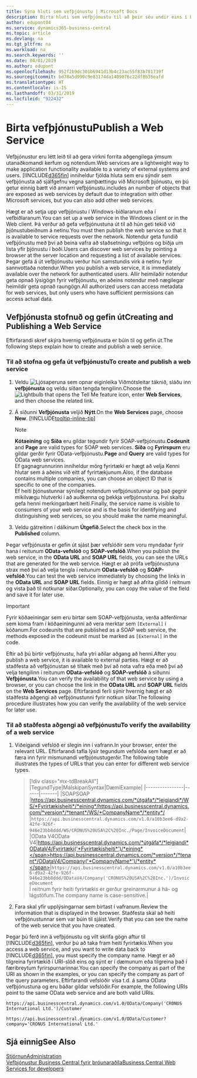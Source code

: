 ```yaml
---
title: Sýna hluti sem vefþjónustu | Microsoft Docs
description: Birta hluti sem vefþjónustu til að þeir séu undir eins í boði á Business Central.
author: edupont04
ms.service: dynamics365-business-central
ms.topic: article
ms.devlang: na
ms.tgt_pltfrm: na
ms.workload: na
ms.search.keywords: ''
ms.date: 04/01/2019
ms.author: edupont
ms.openlocfilehash: 952f2b9dc301b6941d13b4c23ac55f83b781739f
ms.sourcegitcommit: bd78a5d990c9e83174da1409076c22df8b35eafd
ms.translationtype: HT
ms.contentlocale: is-IS
ms.lasthandoff: 03/31/2019
ms.locfileid: "922432"
---
```

# <a name="publish-a-web-service"></a><span data-ttu-id="e71cb-103">Birta vefþjónustu</span><span class="sxs-lookup"><span data-stu-id="e71cb-103">Publish a Web Service</span></span>

<span data-ttu-id="e71cb-104">Vefþjónustur eru létt leið til að gera virkni forrita aðgengilega ýmsum utanaðkomandi kerfum og notendum.</span><span class="sxs-lookup"><span data-stu-id="e71cb-104">Web services are a lightweight way to make application functionality available to a variety of external systems and users.</span></span> [!INCLUDE[d365fin](includes/d365fin_md.md)] <span data-ttu-id="e71cb-105">inniheldur fjölda hluta sem eru sýndir sem vefþjónusta að sjálfgefnu vegna samþættingu við Microsoft þjónustu, en þú getur einnig bætt við annarri vefþjónustu.</span><span class="sxs-lookup"><span data-stu-id="e71cb-105">includes an number of objects that are exposed as web services by default due to integration with other Microsoft services, but you can also add other web services.</span></span>  

<span data-ttu-id="e71cb-106">Hægt er að setja upp vefþjónustu í Windows-biðlaranum eða í vefbiðlaranum.</span><span class="sxs-lookup"><span data-stu-id="e71cb-106">You can set up a web service in the Windows client or in the Web client.</span></span> <span data-ttu-id="e71cb-107">Þá verður að gefa vefþjónustuna út til að hún geti tekið við þjónustubeiðnum á netinu.</span><span class="sxs-lookup"><span data-stu-id="e71cb-107">You must then publish the web service so that it is available to service requests over the network.</span></span> <span data-ttu-id="e71cb-108">Notendur geta fundið vefþjónustu með því að beina vafra að staðsetningu vefþjóns og biðja um lista yfir þjónustu í boði.</span><span class="sxs-lookup"><span data-stu-id="e71cb-108">Users can discover web services by pointing a browser at the server location and requesting a list of available services.</span></span> <span data-ttu-id="e71cb-109">Þegar gefa á út vefþjónustu verður hún samstundis virk á netinu fyrir sannvottaða notendur.</span><span class="sxs-lookup"><span data-stu-id="e71cb-109">When you publish a web service, it is immediately available over the network for authenticated users.</span></span> <span data-ttu-id="e71cb-110">Allir heimilaðir notendur geta opnað lýsigögn fyrir vefþjónustu, en aðeins notendur með nægilegar heimildir geta opnað raungögn.</span><span class="sxs-lookup"><span data-stu-id="e71cb-110">All authorized users can access metadata for web services, but only users who have sufficient permissions can access actual data.</span></span>

## <a name="creating-and-publishing-a-web-service"></a><span data-ttu-id="e71cb-111">Vefþjónusta stofnuð og gefin út</span><span class="sxs-lookup"><span data-stu-id="e71cb-111">Creating and Publishing a Web Service</span></span>  
<span data-ttu-id="e71cb-112">Eftirfarandi skref skýra hvernig vefþjónusta er búin til og gefin út.</span><span class="sxs-lookup"><span data-stu-id="e71cb-112">The following steps explain how to create and publish a web service.</span></span>  

### <a name="to-create-and-publish-a-web-service"></a><span data-ttu-id="e71cb-113">Til að stofna og gefa út vefþjónustu</span><span class="sxs-lookup"><span data-stu-id="e71cb-113">To create and publish a web service</span></span>  

1. <span data-ttu-id="e71cb-114">Veldu ![Ljósaperuna sem opnar eiginleika Viðmótsleitar](media/ui-search/search_small.png "Segðu mér hvað þú vilt gera") táknið, sláðu inn **vefþjónusta** og veldu síðan tengda tengilinn.</span><span class="sxs-lookup"><span data-stu-id="e71cb-114">Choose the ![Lightbulb that opens the Tell Me feature](media/ui-search/search_small.png "Tell me what you want to do") icon, enter **Web Services**, and then choose the related link.</span></span>  
2. <span data-ttu-id="e71cb-115">Á síðunni **Vefþjónusta** veljið **Nýtt**.</span><span class="sxs-lookup"><span data-stu-id="e71cb-115">On the **Web Services** page, choose **New**.</span></span> [!INCLUDE[tooltip-inline-tip](includes/tooltip-inline-tip_md.md)]  

    > [!NOTE]  
    > <span data-ttu-id="e71cb-116">**Kótaeining** og **Síða** eru gildar tegundir fyrir SOAP-vefþjónustu.</span><span class="sxs-lookup"><span data-stu-id="e71cb-116">**Codeunit** and **Page** are valid types for SOAP web services.</span></span> <span data-ttu-id="e71cb-117">**Síða** og **Fyrirspurn** eru gildar gerðir fyrir OData-vefþjónustu.</span><span class="sxs-lookup"><span data-stu-id="e71cb-117">**Page** and **Query** are valid types for OData web services.</span></span>  
    > <span data-ttu-id="e71cb-118">Ef gagnagrunnurinn inniheldur mörg fyrirtæki er hægt að velja Kenni hlutar sem á aðeins við eitt af fyrirtækjunum.</span><span class="sxs-lookup"><span data-stu-id="e71cb-118">Also, if the database contains multiple companies, you can choose an object ID that is specific to one of the companies.</span></span>  
    > <span data-ttu-id="e71cb-119">Ef heiti þjónustunnar sýnilegt notendum vefþjónustunnar og það gegnir mikilvægu hlutverki í að auðkenna og þekkja vefþjónustuna. Því skaltu gefa henni merkingarbært heiti.</span><span class="sxs-lookup"><span data-stu-id="e71cb-119">Finally, the service name is visible to consumers of your web service and is the basis for identifying and distinguishing web services, so you should make the name meaningful.</span></span>

3. <span data-ttu-id="e71cb-120">Veldu gátreitinn í dálkinum **Útgefið**.</span><span class="sxs-lookup"><span data-stu-id="e71cb-120">Select the check box in the **Published** column.</span></span>  

<span data-ttu-id="e71cb-121">Þegar vefþjónusta er gefin út sjást þær vefslóðir sem voru myndaðar fyrir hana í reitunum **OData-vefslóð** og **SOAP-vefslóð**.</span><span class="sxs-lookup"><span data-stu-id="e71cb-121">When you publish the web service, in the **OData URL** and **SOAP URL** fields, you can see the URLs that are generated for the web service.</span></span> <span data-ttu-id="e71cb-122">Hægt er að prófa vefþjónustuna strax með því að velja tengla í reitunum **OData-vefslóð** og **SOAP-vefslóð**.</span><span class="sxs-lookup"><span data-stu-id="e71cb-122">You can test the web service immediately by choosing the links in the **OData URL** and **SOAP URL** fields.</span></span> <span data-ttu-id="e71cb-123">Einnig er hægt að afrita gildið í reitnum og vista það til notkunar síðar.</span><span class="sxs-lookup"><span data-stu-id="e71cb-123">Optionally, you can copy the value of the field and save it for later use.</span></span>  

> [!IMPORTANT]
> <span data-ttu-id="e71cb-124">Fyrir kóðaeiningar sem eru birtar sem SOAP-vefþjónusta, verða aðferðirnar sem koma fram í kóðaeiningunni að vera merktar sem `[External]` í kóðanum.</span><span class="sxs-lookup"><span data-stu-id="e71cb-124">For codeunits that are published as a SOAP web service, the methods exposed in the codeunit must be marked as `[External]` in the code.</span></span>

<span data-ttu-id="e71cb-125">Eftir að þú birtir vefþjónustu, hafa ytri aðilar aðgang að henni.</span><span class="sxs-lookup"><span data-stu-id="e71cb-125">After you publish a web service, it is available to external parties.</span></span> <span data-ttu-id="e71cb-126">Hægt er að staðfesta að vefþjónustan sé tiltæk með því að nota vafra eða með því að velja tengilinn í reitunum **OData-vefslóð** og **SOAP-vefslóð** á síðunni **Vefþjónusta**.</span><span class="sxs-lookup"><span data-stu-id="e71cb-126">You can verify the availability of that web service by using a browser, or you can choose the link in the **OData URL** and **SOAP URL** fields on the **Web Services** page.</span></span> <span data-ttu-id="e71cb-127">Eftirfarandi ferli sýnir hvernig hægt er að staðfesta aðgengi að vefþjónustunni fyrir notkun síðar.</span><span class="sxs-lookup"><span data-stu-id="e71cb-127">The following procedure illustrates how you can verify the availability of the web service for later use.</span></span>  

### <a name="to-verify-the-availability-of-a-web-service"></a><span data-ttu-id="e71cb-128">Til að staðfesta aðgengi að vefþjónustu</span><span class="sxs-lookup"><span data-stu-id="e71cb-128">To verify the availability of a web service</span></span>  

1. <span data-ttu-id="e71cb-129">Viðeigandi vefslóð er slegin inn í vafrann.</span><span class="sxs-lookup"><span data-stu-id="e71cb-129">In your browser, enter the relevant URL.</span></span> <span data-ttu-id="e71cb-130">Eftirfarandi tafla lýsir tegundum vefslóða sem hægt er að færa inn fyrir mismunandi vefþjónustugerðir.</span><span class="sxs-lookup"><span data-stu-id="e71cb-130">The following table illustrates the types of URLs that you can enter for different web service types.</span></span>  

    > [!div class="mx-tdBreakAll"]
    > |<span data-ttu-id="e71cb-131">Tegund</span><span class="sxs-lookup"><span data-stu-id="e71cb-131">Type</span></span>|<span data-ttu-id="e71cb-132">Málskipan</span><span class="sxs-lookup"><span data-stu-id="e71cb-132">Syntax</span></span>|<span data-ttu-id="e71cb-133">Dæmi</span><span class="sxs-lookup"><span data-stu-id="e71cb-133">Example</span></span>|
    > |----------------|------|-------|
    > |<span data-ttu-id="e71cb-134">SOAP</span><span class="sxs-lookup"><span data-stu-id="e71cb-134">SOAP</span></span> |<span data-ttu-id="e71cb-135">https://api.businesscentral.dynamics.com/*útgáfa*/*leigjandi*/WS/*Fyrirtækisheiti*/*eining*/</span><span class="sxs-lookup"><span data-stu-id="e71cb-135">https://api.businesscentral.dynamics.com/*version*/*tenant*/WS/*CompanyName*/*entity*/</span></span> |`https://api.businesscentral.dynamics.com/v1.0/a10b3ee6-d9a2-42fe-926f-946e23bb8ddd/WS/CRONUS%20USA%2C%20Inc./Page/InvoiceDocument`|
    > |<span data-ttu-id="e71cb-136">OData V4</span><span class="sxs-lookup"><span data-stu-id="e71cb-136">OData V4</span></span>|<span data-ttu-id="e71cb-137">https://api.businesscentral.dynamics.com/*útgáfa*/*leigjandi*ODataV4/Fyrirtæki('*Fyrirtækisheiti*')/*eining*</span><span class="sxs-lookup"><span data-stu-id="e71cb-137">https://api.businesscentral.dynamics.com/*version*/*tenant*/ODataV4/Company('*CompanyName*')/*entity*</span></span>|`https://api.businesscentral.dynamics.com/v1.0/a10b3ee6-d9a2-42fe-926f-946e23bb8ddd/ODataV4/Company('CRONUS%20USA%2C%20Inc.')/InvoiceDocument`<br/>    <span data-ttu-id="e71cb-138">Í reitnum fyrir heiti fyrirtækis er gerður greinarmunur á há- og lágstöfum.</span><span class="sxs-lookup"><span data-stu-id="e71cb-138">The company name is case-sensitive.</span></span>|

2. <span data-ttu-id="e71cb-139">Fara skal yfir upplýsingarnar sem birtast í vafranum.</span><span class="sxs-lookup"><span data-stu-id="e71cb-139">Review the information that is displayed in the browser.</span></span> <span data-ttu-id="e71cb-140">Staðfesta skal að heiti vefþjónustunnar sem var búin til sjáist.</span><span class="sxs-lookup"><span data-stu-id="e71cb-140">Verify that you can see the name of the web service that you have created.</span></span>  

<span data-ttu-id="e71cb-141">Þegar þú ferð inn á vefþjónustu og vilt skrifa gögn aftur til [!INCLUDE[d365fin](includes/d365fin_md.md)], verður þú að taka fram heiti fyrirtækis.</span><span class="sxs-lookup"><span data-stu-id="e71cb-141">When you access a web service, and you want to write data back to [!INCLUDE[d365fin](includes/d365fin_md.md)], you must specify the company name.</span></span> <span data-ttu-id="e71cb-142">Hægt er að tilgreina fyrirtækið í URI-slóð eins og sýnt er í dæmunum eða tilgreina það í færibreytum fyrirspurnarinnar.</span><span class="sxs-lookup"><span data-stu-id="e71cb-142">You can specify the company as part of the URI as shown in the examples, or you can specify the company as part of the query parameters.</span></span> <span data-ttu-id="e71cb-143">Eftirfarandi vefslóðir vísa t.d. á sama OData vefþjónustuna og eru báðar gildar vefslóðir.</span><span class="sxs-lookup"><span data-stu-id="e71cb-143">For example, the following URIs point to the same OData web service and are both valid URIs.</span></span>  

```
https://api.businesscentral.dynamics.com/v1.0/OData/Company('CRONUS International Ltd.')/Customer  
```

```
https://api.businesscentral.dynamics.com/v1.0/OData/Customer?company='CRONUS International Ltd.'  
```

## <a name="see-also"></a><span data-ttu-id="e71cb-144">Sjá einnig</span><span class="sxs-lookup"><span data-stu-id="e71cb-144">See Also</span></span>

[<span data-ttu-id="e71cb-145">Stjórnun</span><span class="sxs-lookup"><span data-stu-id="e71cb-145">Administration</span></span>](admin-setup-and-administration.md)  
[<span data-ttu-id="e71cb-146">Vefþjónustur Business Central fyrir þróunaraðila</span><span class="sxs-lookup"><span data-stu-id="e71cb-146">Business Central Web Services for developers</span></span>](/dynamics365/business-central/dev-itpro/webservices/web-services)  
